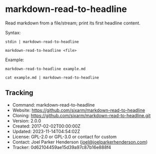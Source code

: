 # markdown-read-to-headline

Read markdown from a file/stream; print its first headline content.

Syntax:

    stdin | markdown-read-to-headline

    markdown-read-to-headline <file>

Example:

    markdown-read-to-headline example.md

    cat example.md | markdown-read-to-headline

## Tracking

* Command: markdown-read-to-headline
* Website: https://github.com/sixarm/markdown-read-to-headline
* Cloning: https://github.com/sixarm/markdown-read-to-headline.git
* Version: 2.0.0
* Created: 2017-02-02T00:00:00Z
* Updated: 2023-11-14T04:54:02Z
* License: GPL-2.0 or GPL-3.0 or contact for custom
* Contact: Joel Parker Henderson (joel@joelparkerhenderson.com)
* Tracker: 0d62104459ae15d39a97c87b16e888f4
